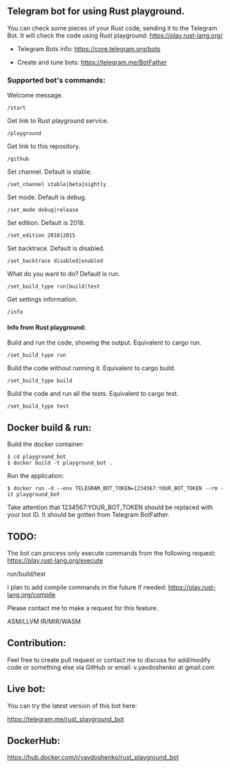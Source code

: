 ## Telegram bot for using Rust playground.

You can check some pieces of your Rust code, sending it to the Telegram Bot.
It will check the code using Rust playground: https://play.rust-lang.org/

* Telegram Bots info: https://core.telegram.org/bots

* Create and tune bots: https://telegram.me/BotFather

### Supported bot's commands:

Welcome message.
```
/start
```

Get link to Rust playground service.
```
/playground
```

Get link to this repository.
```
/github
```

Set channel. Default is stable.
```
/set_channel stable|beta|nightly
```

Set mode. Default is debug.
```
/set_mode debug|release
```

Set edition. Default is 2018.
```
/set_edition 2018|2015
```

Set backtrace. Default is disabled.
```
/set_backtrace disabled|enabled
```

What do you want to do? Default is run.
```
/set_build_type run|build|test
```

Get settings information.
```
/info
```

#### Info from Rust playground:

Build and run the code, showing the output. Equivalent to cargo run.
```
/set_build_type run
```

Build the code without running it. Equivalent to cargo build.
```
/set_build_type build
```

Build the code and run all the tests. Equivalent to cargo test.
```
/set_build_type test
```

## Docker build & run:

Build the docker container:
```
$ cd playground_bot
$ docker build -t playground_bot .
```

Run the application:
```
$ docker run -d --env TELEGRAM_BOT_TOKEN=1234567:YOUR_BOT_TOKEN --rm -it playground_bot
```
Take attention that 1234567:YOUR_BOT_TOKEN should be replaced with your bot ID. It should be gotten from Telegram BotFather.

## TODO:

The bot can process only execute commands from the following request: https://play.rust-lang.org/execute

run/build/test

I plan to add compile commands in the future if needed: https://play.rust-lang.org/compile

Please contact me to make a request for this feature.

ASM/LLVM IR/MIR/WASM

## Contribution:

Feel free to create pull request or contact me to discuss for add/modify code or something else via GitHub or email: v.yavdoshenko at gmail.com

## Live bot:

You can try the latest version of this bot here:

https://telegram.me/rust_playground_bot

## DockerHub:

https://hub.docker.com/r/yavdoshenko/rust_playground_bot